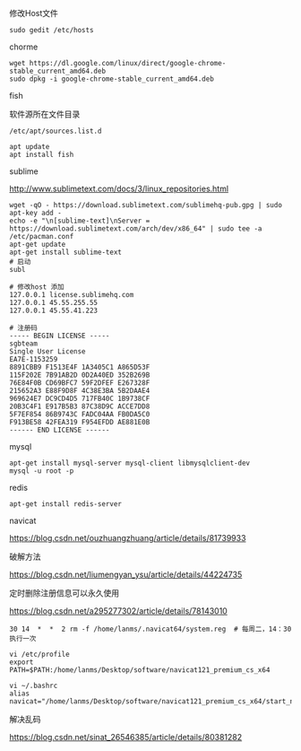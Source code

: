 修改Host文件

```shell
sudo gedit /etc/hosts
```





chorme

```shell
wget https://dl.google.com/linux/direct/google-chrome-stable_current_amd64.deb
sudo dpkg -i google-chrome-stable_current_amd64.deb
```



fish

软件源所在文件目录

```shell
/etc/apt/sources.list.d

apt update
apt install fish

```



sublime

http://www.sublimetext.com/docs/3/linux_repositories.html

```shell
wget -qO - https://download.sublimetext.com/sublimehq-pub.gpg | sudo apt-key add - 
echo -e "\n[sublime-text]\nServer = https://download.sublimetext.com/arch/dev/x86_64" | sudo tee -a /etc/pacman.conf
apt-get update 
apt-get install sublime-text
# 启动
subl
```

```
# 修改host 添加
127.0.0.1 license.sublimehq.com
127.0.0.1 45.55.255.55
127.0.0.1 45.55.41.223

# 注册码
----- BEGIN LICENSE -----
sgbteam
Single User License
EA7E-1153259
8891CBB9 F1513E4F 1A3405C1 A865D53F
115F202E 7B91AB2D 0D2A40ED 352B269B
76E84F0B CD69BFC7 59F2DFEF E267328F
215652A3 E88F9D8F 4C38E3BA 5B2DAAE4
969624E7 DC9CD4D5 717FB40C 1B9738CF
20B3C4F1 E917B5B3 87C38D9C ACCE7DD8
5F7EF854 86B9743C FADC04AA FB0DA5C0
F913BE58 42FEA319 F954EFDD AE881E0B
------ END LICENSE ------

```

mysql

```shell
apt-get install mysql-server mysql-client libmysqlclient-dev
mysql -u root -p
```



redis

```shell
apt-get install redis-server

```



navicat

https://blog.csdn.net/ouzhuangzhuang/article/details/81739933

破解方法

https://blog.csdn.net/liumengyan_ysu/article/details/44224735



定时删除注册信息可以永久使用

https://blog.csdn.net/a295277302/article/details/78143010

```shell
30 14  *  *  2 rm -f /home/lanms/.navicat64/system.reg  # 每周二，14：30执行一次
```

```
vi /etc/profile
export PATH=$PATH:/home/lanms/Desktop/software/navicat121_premium_cs_x64

vi ~/.bashrc
alias navicat="/home/lanms/Desktop/software/navicat121_premium_cs_x64/start_navicat"
```

解决乱码

https://blog.csdn.net/sinat_26546385/article/details/80381282